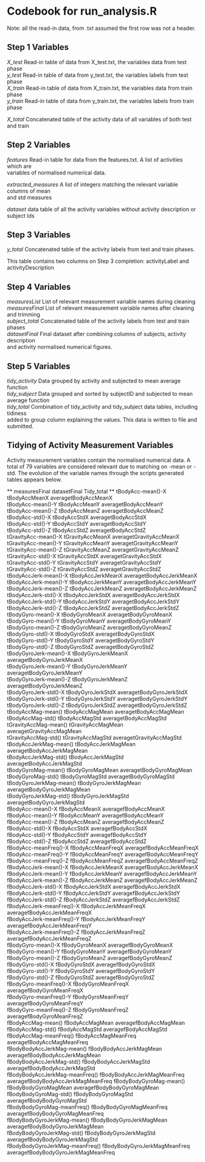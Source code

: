 # Codebook for run_analysis.R

Note: all the read-in data, from .txt assumed the first row was not a header.

## Step 1 Variables

*X_test*  Read-in table of data from X_test.txt, the variables data from test phase <br>
*y_test*  Read-in table of data from y_test.txt, the variables labels from test phase <br>
*X_train* Read-in table of data from X_train.txt, the variables data from train phase <br>
*y_train* Read-in table of data from y_train.txt, the variables labels from train phase <br>

*X_total* Concatenated table of the activity data of all variables of both test and train <br>	


## Step 2 Variables
*features* Read-in table for data from the features.txt. A list of activities which are <br>
variables of normalised numerical data.

*extracted_measures* A list of integers matching the relevant variable columns of mean <br>
and std measures

*dataset* data table of all the activity variables without activity description or subject Ids


## Step 3 Variables 

*y_total* Concatenated table of the activity labels from test and train phases. <br>

This table contains two columns on Step 3 completion: activityLabel and activityDescription

## Step 4 Variables

*measuresList* List of relevant measurement variable names during cleaning <br>
*measuresFinal*  List of relevant measurement variable names after cleaning and trimming <br>
*subject_total* Concatenated table of the activity labels from test and train phases <br>
*datasetFinal* Final dataset after combining columns of subjects, activity description <br>
and activity normalised numerical figures. <br>


## Step 5 Variables

*tidy_activity* Data grouped by activity and subjected to mean average function <br>
*tidy_subject* Data grouped and sorted by subjectID and subjected to mean average function <br>
*tidy_total* Combination of tidy_activity and tidy_subject data tables, including tidiness <br>
added to group column explaining the values. This data is written to file and submitted.



## Tidying of Activity Measurement Variables

Activity measurement variables contain the normalised numerical data.
A total of 79 variables are considered relevant due to matching on -mean or -std.
The evolution of the variable names through the scripts generated tables appears below.

** measuresFinal	datasetFinal	Tidy_total  **
tBodyAcc-mean()-X	tBodyAccMeanX	averagetBodyAccMeanX               
tBodyAcc-mean()-Y	tBodyAccMeanY	 averagetBodyAccMeanY               
tBodyAcc-mean()-Z	tBodyAccMeanZ	 averagetBodyAccMeanZ               
tBodyAcc-std()-X	tBodyAccStdX	 averagetBodyAccStdX                
tBodyAcc-std()-Y	tBodyAccStdY	 averagetBodyAccStdY                
tBodyAcc-std()-Z	tBodyAccStdZ	 averagetBodyAccStdZ                
tGravityAcc-mean()-X	tGravityAccMeanX	 averagetGravityAccMeanX            
tGravityAcc-mean()-Y	tGravityAccMeanY	  averagetGravityAccMeanY            
tGravityAcc-mean()-Z	tGravityAccMeanZ	  averagetGravityAccMeanZ            
tGravityAcc-std()-X	tGravityAccStdX	 averagetGravityAccStdX             
tGravityAcc-std()-Y	tGravityAccStdY	 averagetGravityAccStdY             
tGravityAcc-std()-Z	tGravityAccStdZ	 averagetGravityAccStdZ             
tBodyAccJerk-mean()-X	tBodyAccJerkMeanX	 averagetBodyAccJerkMeanX           
tBodyAccJerk-mean()-Y	tBodyAccJerkMeanY	 averagetBodyAccJerkMeanY           
tBodyAccJerk-mean()-Z	tBodyAccJerkMeanZ	 averagetBodyAccJerkMeanZ           
tBodyAccJerk-std()-X	tBodyAccJerkStdX	 averagetBodyAccJerkStdX            
tBodyAccJerk-std()-Y	tBodyAccJerkStdY	 averagetBodyAccJerkStdY            
tBodyAccJerk-std()-Z	tBodyAccJerkStdZ	 averagetBodyAccJerkStdZ            
tBodyGyro-mean()-X	tBodyGyroMeanX	 averagetBodyGyroMeanX              
tBodyGyro-mean()-Y	tBodyGyroMeanY	 averagetBodyGyroMeanY              
tBodyGyro-mean()-Z	tBodyGyroMeanZ	 averagetBodyGyroMeanZ              
tBodyGyro-std()-X	tBodyGyroStdX	 averagetBodyGyroStdX               
tBodyGyro-std()-Y	tBodyGyroStdY	 averagetBodyGyroStdY               
tBodyGyro-std()-Z	tBodyGyroStdZ	 averagetBodyGyroStdZ               
tBodyGyroJerk-mean()-X	tBodyGyroJerkMeanX	 averagetBodyGyroJerkMeanX          
tBodyGyroJerk-mean()-Y	tBodyGyroJerkMeanY	 averagetBodyGyroJerkMeanY          
tBodyGyroJerk-mean()-Z	tBodyGyroJerkMeanZ	 averagetBodyGyroJerkMeanZ          
tBodyGyroJerk-std()-X	tBodyGyroJerkStdX	 averagetBodyGyroJerkStdX           
tBodyGyroJerk-std()-Y	tBodyGyroJerkStdY	 averagetBodyGyroJerkStdY           
tBodyGyroJerk-std()-Z	tBodyGyroJerkStdZ	 averagetBodyGyroJerkStdZ           
tBodyAccMag-mean()	tBodyAccMagMean	 averagetBodyAccMagMean             
tBodyAccMag-std()	tBodyAccMagStd	 averagetBodyAccMagStd              
tGravityAccMag-mean()	tGravityAccMagMean	 averagetGravityAccMagMean          
tGravityAccMag-std()	tGravityAccMagStd	 averagetGravityAccMagStd           
tBodyAccJerkMag-mean()	tBodyAccJerkMagMean	 averagetBodyAccJerkMagMean         
tBodyAccJerkMag-std()	tBodyAccJerkMagStd	 averagetBodyAccJerkMagStd          
tBodyGyroMag-mean()	tBodyGyroMagMean	 averagetBodyGyroMagMean            
tBodyGyroMag-std()	tBodyGyroMagStd	 averagetBodyGyroMagStd             
tBodyGyroJerkMag-mean()	tBodyGyroJerkMagMean	 averagetBodyGyroJerkMagMean        
tBodyGyroJerkMag-std()	tBodyGyroJerkMagStd	 averagetBodyGyroJerkMagStd         
fBodyAcc-mean()-X	fBodyAccMeanX	 averagefBodyAccMeanX               
fBodyAcc-mean()-Y	fBodyAccMeanY	 averagefBodyAccMeanY               
fBodyAcc-mean()-Z	fBodyAccMeanZ	 averagefBodyAccMeanZ               
fBodyAcc-std()-X	fBodyAccStdX	 averagefBodyAccStdX                
fBodyAcc-std()-Y	fBodyAccStdY	 averagefBodyAccStdY                
fBodyAcc-std()-Z	fBodyAccStdZ	 averagefBodyAccStdZ                
fBodyAcc-meanFreq()-X	fBodyAccMeanFreqX	 averagefBodyAccMeanFreqX           
fBodyAcc-meanFreq()-Y	fBodyAccMeanFreqY	 averagefBodyAccMeanFreqY           
fBodyAcc-meanFreq()-Z	fBodyAccMeanFreqZ	 averagefBodyAccMeanFreqZ           
fBodyAccJerk-mean()-X	fBodyAccJerkMeanX	 averagefBodyAccJerkMeanX           
fBodyAccJerk-mean()-Y	fBodyAccJerkMeanY	 averagefBodyAccJerkMeanY           
fBodyAccJerk-mean()-Z	fBodyAccJerkMeanZ	 averagefBodyAccJerkMeanZ           
fBodyAccJerk-std()-X	fBodyAccJerkStdX	 averagefBodyAccJerkStdX            
fBodyAccJerk-std()-Y	fBodyAccJerkStdY	 averagefBodyAccJerkStdY            
fBodyAccJerk-std()-Z	fBodyAccJerkStdZ	 averagefBodyAccJerkStdZ            
fBodyAccJerk-meanFreq()-X	fBodyAccJerkMeanFreqX	 averagefBodyAccJerkMeanFreqX       
fBodyAccJerk-meanFreq()-Y	fBodyAccJerkMeanFreqY	 averagefBodyAccJerkMeanFreqY       
fBodyAccJerk-meanFreq()-Z	fBodyAccJerkMeanFreqZ	 averagefBodyAccJerkMeanFreqZ       
fBodyGyro-mean()-X	fBodyGyroMeanX	 averagefBodyGyroMeanX              
fBodyGyro-mean()-Y	fBodyGyroMeanY	 averagefBodyGyroMeanY              
fBodyGyro-mean()-Z	fBodyGyroMeanZ	 averagefBodyGyroMeanZ              
fBodyGyro-std()-X	fBodyGyroStdX	 averagefBodyGyroStdX               
fBodyGyro-std()-Y	fBodyGyroStdY	 averagefBodyGyroStdY               
fBodyGyro-std()-Z	fBodyGyroStdZ	 averagefBodyGyroStdZ               
fBodyGyro-meanFreq()-X	fBodyGyroMeanFreqX	 averagefBodyGyroMeanFreqX          
fBodyGyro-meanFreq()-Y	fBodyGyroMeanFreqY	 averagefBodyGyroMeanFreqY          
fBodyGyro-meanFreq()-Z	fBodyGyroMeanFreqZ	 averagefBodyGyroMeanFreqZ          
fBodyAccMag-mean()	fBodyAccMagMean	 averagefBodyAccMagMean             
fBodyAccMag-std()	fBodyAccMagStd	 averagefBodyAccMagStd              
fBodyAccMag-meanFreq()	fBodyAccMagMeanFreq	 averagefBodyAccMagMeanFreq         
fBodyBodyAccJerkMag-mean()	fBodyBodyAccJerkMagMean	 averagefBodyBodyAccJerkMagMean     
fBodyBodyAccJerkMag-std()	fBodyBodyAccJerkMagStd	 averagefBodyBodyAccJerkMagStd      
fBodyBodyAccJerkMag-meanFreq()	fBodyBodyAccJerkMagMeanFreq	 averagefBodyBodyAccJerkMagMeanFreq 
fBodyBodyGyroMag-mean()	fBodyBodyGyroMagMean	 averagefBodyBodyGyroMagMean        
fBodyBodyGyroMag-std()	fBodyBodyGyroMagStd	 averagefBodyBodyGyroMagStd         
fBodyBodyGyroMag-meanFreq()	fBodyBodyGyroMagMeanFreq	 averagefBodyBodyGyroMagMeanFreq    
fBodyBodyGyroJerkMag-mean()	fBodyBodyGyroJerkMagMean	 averagefBodyBodyGyroJerkMagMean    
fBodyBodyGyroJerkMag-std()	fBodyBodyGyroJerkMagStd	 averagefBodyBodyGyroJerkMagStd     
fBodyBodyGyroJerkMag-meanFreq()	fBodyBodyGyroJerkMagMeanFreq	 averagefBodyBodyGyroJerkMagMeanFreq
